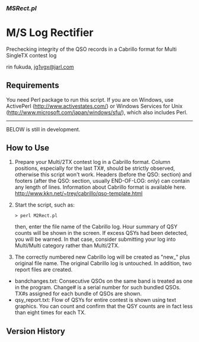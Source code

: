 ### _MSRect.pl_
M/S Log Rectifier
=================
Prechecking integrity of the QSO records in a Cabrillo format
for Multi SingleTX contest log

rin fukuda, jg1vgx@jarl.com

Requirements
------------
You need Perl package to run this script. If you are on Windows, use ActivePerl (http://www.activestates.com/) or Windows Services for Unix (http://www.microsoft.com/japan/windows/sfu/), which also includes Perl. 

---
BELOW is still in development.

How to Use
----------
1. Prepare your Multi/2TX contest log in a Cabrillo format. Column positions, especially for the last TX#, should be strictly observed, otherwise this script won't work. Headers (before the QSO: section) and footers (after the QSO: section, usually END-OF-LOG: only) can contain any length of lines.
Information about Cabrillo format is available here.
http://www.kkn.net/~trey/cabrillo/qso-template.html

2. Start the script, such as:

    ```
    > perl M2Rect.pl
    ```
    
    then, enter the file name of the Cabrillo log. Hour summary of QSY counts will be shown in the screen. If excess QSYs had been detected, you will be warned. In that case, consider submitting your log into Multi/Multi category rather than Multi/2TX.

3. The correctly numbered new Cabrillo log will be created as "new_" plus original file name. The original Cabrillo log is untouched. In addition, two report files are created.

- bandchanges.txt: Consecutive QSOs on the same band is treated as one in the program. Change# is a serial number for such bundled QSOs. TX#s assigned for each bundle of QSOs are shown.
- qsy_report.txt: Flow of QSYs for entire contest is shown using text graphics. You can count and confirm that the QSY counts are in fact less than eight times for each TX.

Version History
---------------
